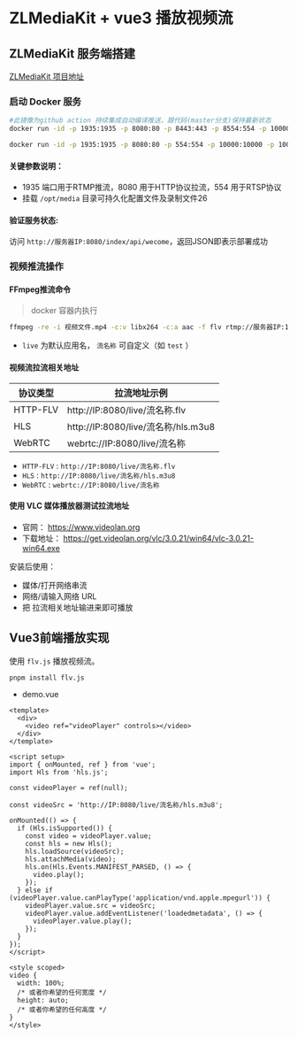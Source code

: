 # ZLMediaKit + vue3 播放视频流

## ZLMediaKit 服务端搭建

[ZLMediaKit 项目地址](https://github.com/ZLMediaKit/ZLMediaKit)

### 启动 Docker 服务

```sh
#此镜像为github action 持续集成自动编译推送，跟代码(master分支)保持最新状态
docker run -id -p 1935:1935 -p 8080:80 -p 8443:443 -p 8554:554 -p 10000:10000 -p 10000:10000/udp -p 8000:8000/udp -p 9000:9000/udp zlmediakit/zlmediakit:master

docker run -id -p 1935:1935 -p 8080:80 -p 554:554 -p 10000:10000 -p 10000:10000/udp -v /自定义目录/media:/opt/media --name zlmediakit zlmediakit/zlmediakit:master

```

#### ‌关键参数说明‌：
- 1935 端口用于RTMP推流，8080 用于HTTP协议拉流，554 用于RTSP协议
- 挂载 `/opt/media` 目录可持久化配置文件及录制文件‌26

#### 验证服务状态:

访问 `http://服务器IP:8080/index/api/wecome`，返回JSON即表示部署成功‌

### 视频推流操作

#### FFmpeg推流命令

> docker 容器内执行

```sh
ffmpeg -re -i 视频文件.mp4 -c:v libx264 -c:a aac -f flv rtmp://服务器IP:1935/live/流名称
```

- `live` 为默认应用名， `流名称` 可自定义（如 `test` ）‌


#### 视频流拉流相关地址

|协议类型|	拉流地址示例|
|---|	---|
|HTTP-FLV|	http://IP:8080/live/流名称.flv|
|HLS|	http://IP:8080/live/流名称/hls.m3u8|
|WebRTC|	webrtc://IP:8080/live/流名称|

- `HTTP-FLV` : `http://IP:8080/live/流名称.flv`
- `HLS` : `http://IP:8080/live/流名称/hls.m3u8`
- `WebRTC` : `webrtc://IP:8080/live/流名称`

#### 使用 VLC 媒体播放器测试拉流地址

- 官网： https://www.videolan.org‌‌
- 下载地址： https://get.videolan.org/vlc/3.0.21/win64/vlc-3.0.21-win64.exe

安装后使用：
- 媒体/打开网络串流
- 网络/请输入网络 URL
- 把 拉流相关地址输进来即可播放

## Vue3前端播放实现

使用 `flv.js` 播放视频流。

```sh
pnpm install flv.js
```

- demo.vue
```vue
<template>
  <div>
    <video ref="videoPlayer" controls></video>
  </div>
</template>

<script setup>
import { onMounted, ref } from 'vue';
import Hls from 'hls.js';

const videoPlayer = ref(null);

const videoSrc = 'http://IP:8080/live/流名称/hls.m3u8';

onMounted(() => {
  if (Hls.isSupported()) {
    const video = videoPlayer.value;
    const hls = new Hls();
    hls.loadSource(videoSrc);
    hls.attachMedia(video);
    hls.on(Hls.Events.MANIFEST_PARSED, () => {
      video.play();
    });
  } else if (videoPlayer.value.canPlayType('application/vnd.apple.mpegurl')) {
    videoPlayer.value.src = videoSrc;
    videoPlayer.value.addEventListener('loadedmetadata', () => {
      videoPlayer.value.play();
    });
  }
});
</script>

<style scoped>
video {
  width: 100%;
  /* 或者你希望的任何宽度 */
  height: auto;
  /* 或者你希望的任何高度 */
}
</style>
```